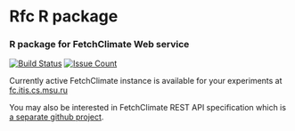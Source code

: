 # Rfc R package

### R package for FetchClimate Web service

[![Build Status](https://travis-ci.org/dgrechka/Rfc.svg?branch=package)](https://travis-ci.org/dgrechka/Rfc)
[![Issue Count](https://codeclimate.com/github/dgrechka/Rfc/badges/issue_count.svg)](https://codeclimate.com/github/dgrechka/Rfc)

Currently active FetchClimate instance is available for your experiments at [fc.itis.cs.msu.ru](http://fc.itis.cs.msu.ru)

You may also be interested in FetchClimate REST API specification which is [a separate github project](https://github.com/dgrechka/FetchClimateAPI).
